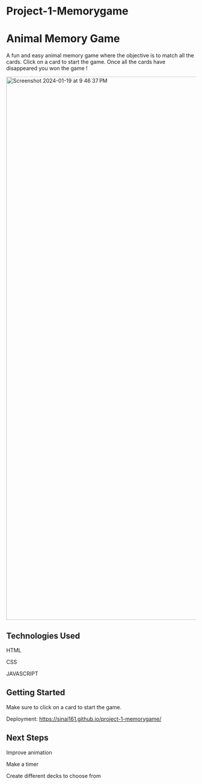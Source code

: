 # Project-1-Memorygame

# Animal Memory Game
A fun and easy animal memory game where the objective is to match all the cards. Click on a card to start the game. Once all the cards have disappeared you won the game !


<img width="1440" alt="Screenshot 2024-01-19 at 9 46 37 PM" src="https://github.com/Sinai161/project-1-memorygame/assets/61368028/72960cfa-ebf0-4cde-ac31-bfc247edcebf">

## Technologies Used
HTML

CSS

JAVASCRIPT

## Getting Started
Make sure to click on a card to start the game.


Deployment: 
https://sinai161.github.io/project-1-memorygame/


## Next Steps
Improve animation

Make a timer

Create different decks to choose from

